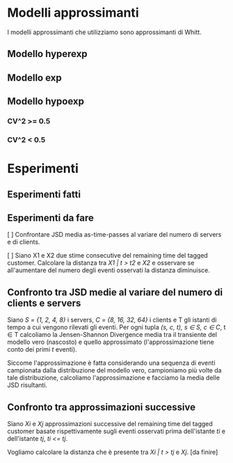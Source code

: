 # Modelli approssimanti
I modelli approssimanti che utilizziamo sono approssimanti di Whitt.
## Modello hyperexp
## Modello exp
## Modello hypoexp
### CV^2 >= 0.5
### CV^2 < 0.5

# Esperimenti

## Esperimenti fatti

## Esperimenti da fare
[ ] Confrontare JSD media as-time-passes al variare del numero di servers e di clients.

[ ] Siano X1 e X2 due stime consecutive del remaining time del tagged customer. Calcolare la distanza tra _X1 | t > t2_ e _X2_ e osservare se all'aumentare del numero degli eventi osservati la distanza diminuisce. 

## Confronto tra JSD medie al variare del numero di clients e servers
Siano _S = {1, 2, 4, 8}_ i servers, _C = {8, 16, 32, 64}_ i clients e T gli istanti di tempo a cui vengono rilevati gli eventi. Per ogni tupla _(s, c, t), s ∈ S, c ∈ C_, t ∈ T calcoliamo la Jensen-Shannon Divergence media tra il transiente del modello vero (nascosto) e quello approssimato (l'approssimazione tiene conto dei primi _t_ eventi).

Siccome l'approssimazione è fatta considerando una sequenza di eventi campionata dalla distribuzione del modello vero, campioniamo più volte da tale distribuzione, calcoliamo l'approssimazione e facciamo la media delle JSD risultanti. 

## Confronto tra approssimazioni successive
Siano _Xi_ e _Xj_ approssimazioni successive del remaining time del tagged customer basate rispettivamente sugli eventi osservati prima dell'istante _ti_ e dell'istante _tj_, _ti <= tj_.

Vogliamo calcolare la distanza che è presente tra _Xi | t > tj_ e _Xj_. [da finire]
